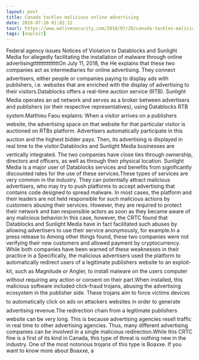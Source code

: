 ```yaml
---
layout: post
title: Canada tackles malicious online advertising
date: 2018-07-20 01:02:12
tourl: https://www.welivesecurity.com/2018/07/20/canada-tackles-malicious-online-advertising/
tags: [exploit]
---
```

Federal agency issues Notices of Violation to Datablocks and Sunlight Media for allegedly facilitating the installation of malware through online advertisingtttttttttttttttOn July 11, 2018, the He explains that these two companies act as intermediaries for online advertising. They connect advertisers, either people or companies paying to display ads with publishers, i.e. websites that are enriched with the display of advertising to their visitors.Datablocks offers a real-time auction service (RTB). Sunlight Media operates an ad network and serves as a broker between advertisers and publishers (or their respective representatives), using Datablocks RTB system.Matthieu Faou explains: When a visitor arrives on a publishers website, the advertising space on that website for that particular visitor is auctioned on RTBs platform. Advertisers automatically participate in this auction and the highest bidder pays. Then, its advertising is displayed in real time to the visitor.Datablocks and Sunlight Media businesses are vertically integrated. The two companies have close ties through ownership, directors and officers, as well as through their physical location. Sunlight Media is a major user of Datablocks services and benefits from significantly discounted rates for the use of these services.These types of services are very common in the industry. They can potentially attract malicious advertisers, who may try to push platforms to accept advertising that contains code designed to spread malware. In most cases, the platform and their leaders are not held responsible for such malicious actions by customers abusing their services. However, they are required to protect their network and ban responsible actors as soon as they became aware of any malicious behavior.In this case, however, the CRTC found that Datablocks and Sunlight Media have in fact facilitated such abuses by allowing advertisers to use their service anonymously, for example.In a press release to Among other things found, these two companies were not verifying their new customers and allowed payment by cryptocurrency. While both companies have been warned of these weaknesses in their practice in a Specifically, the malicious advertisers used the platform to automatically redirect users of a legitimate publishers website to an exploit-kit, such as Magnitude or Angler, to install malware on the users computer without requiring any action or consent on their part.When installed, this malicious software included click-fraud trojans, abusing the advertising ecosystem in the publisher side. These trojans aim to force victims devices to automatically click on ads on attackers websites in order to generate advertising revenue.The redirection chain from a legitimate publishers website can be very long. This is because advertising agencies resell traffic in real time to other advertising agencies. Thus, many different advertising companies can be involved in a single malicious redirection.While this CRTC fine is a first of its kind in Canada, this type of threat is nothing new in the industry. One of the most notorious trojans of this type is Boaxxe. If you want to know more about Boaxxe, a 